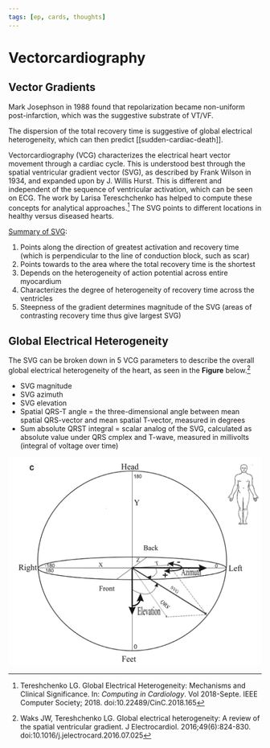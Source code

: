 ```yaml
---
tags: [ep, cards, thoughts]
---
```


# Vectorcardiography

## Vector Gradients

Mark Josephson in 1988 found that repolarization became non-uniform post-infarction, which was the suggestive substrate of VT/VF. 

The dispersion of the total recovery time is suggestive of global electrical heterogeneity, which can then predict [[sudden-cardiac-death]].

Vectorcardiography (VCG) characterizes the electrical heart vector movement through a cardiac cycle. This is understood best through the spatial ventricular gradient vector (SVG), as described by Frank Wilson in 1934, and expanded upon by J. Willis Hurst. This is different and independent of the sequence of ventricular activation, which can be seen on ECG. The work by Larisa Tereschchenko has helped to compute these concepts for analytical approaches.[^1] The SVG points to different locations in healthy versus diseased hearts.

[Summary of SVG](https://youtu.be/vsXuJvhRkYA):

1. Points along the direction of greatest activation and recovery time (which is perpendicular to the line of conduction block, such as scar)
1. Points towards to the area where the total recovery time is the shortest
1. Depends on the heterogeneity of action potential across entire myocardium
1. Characterizes the degree of heterogeneity of recovery time across the ventricles
1. Steepness of the gradient determines magnitude of the SVG (areas of contrasting recovery time thus give largest SVG)

## Global Electrical Heterogeneity

The SVG can be broken down in 5 VCG parameters to describe the overall global electrical heterogeneity of the heart, as seen in the __Figure__ below.[^2]

- SVG magnitude
- SVG azimuth 
- SVG elevation 
- Spatial QRS-T angle = the three-dimensional angle between mean spatial QRS-vector and mean spatial T-vector, measured in degrees
- Sum absolute QRST integral = scalar analog of the SVG, calculated as absolute value under QRS cmplex and T-wave, measured in millivolts (integral of voltage over time)

![vector gradient](figures/svg.png)

[^1]: Tereshchenko LG. Global Electrical Heterogeneity: Mechanisms and Clinical Significance. In: _Computing in Cardiology_. Vol 2018-Septe. IEEE Computer Society; 2018. doi:10.22489/CinC.2018.165

[^2]: Waks JW, Tereshchenko LG. Global electrical heterogeneity: A review of the spatial ventricular gradient. J Electrocardiol. 2016;49(6):824-830. doi:10.1016/j.jelectrocard.2016.07.025
